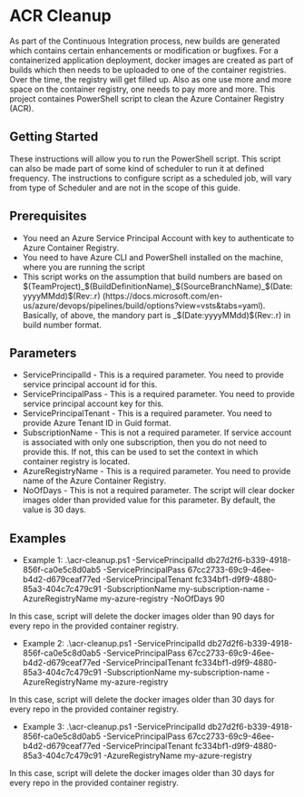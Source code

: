 # ACR Cleanup
As part of the Continuous Integration process, new builds are generated which contains certain enhancements or modification or bugfixes. For a containerized application deployment, docker images are created as part of builds which then needs to be uploaded to one of the container registries. Over the time, the registry will get filled up. Also as one use more and more space on the container registry, one needs to pay more and more. This project containes PowerShell script to clean the Azure Container Registry (ACR).

## Getting Started
These instructions will allow you to run the PowerShell script. This script can also be made part of some kind of scheduler to run it at defined frequency. The instructions to configure script as a scheduled job, will vary from type of Scheduler and are not in the scope of this guide. 

## Prerequisites
* You need an Azure Service Principal Account with key to authenticate to Azure Container Registry.
* You need to have Azure CLI and PowerShell installed on the machine, where you are running the script
* This script works on the assumption that build numbers are based on $(TeamProject)_$(BuildDefinitionName)_$(SourceBranchName)_$(Date:yyyyMMdd)$(Rev:.r)   (https://docs.microsoft.com/en-us/azure/devops/pipelines/build/options?view=vsts&tabs=yaml). Basically, of above, the mandory part is _$(Date:yyyyMMdd)$(Rev:.r) in build number format.

## Parameters
* ServicePrincipalId - This is a required parameter. You need to provide service principal account id for this.
* ServicePrincipalPass - This is a required parameter. You need to provide service principal account key for this.
* ServicePrincipalTenant - This is a required parameter. You need to provide Azure Tenant ID in Guid format.
* SubscriptionName - This is not a required parameter. If service account is associated with only one subscription, then you do not need to provide this. If not, this can be used to set the context in which container registry is located.
* AzureRegistryName - This is a required parameter. You need to provide name of the Azure Container Registry.
* NoOfDays - This is not a required parameter. The script will clear docker images older than provided value for this parameter. By default, the value is 30 days.

## Examples
* Example 1:
.\acr-cleanup.ps1 -ServicePrincipalId db27d2f6-b339-4918-856f-ca0e5c8d0ab5 -ServicePrincipalPass 67cc2733-69c9-46ee-b4d2-d679ceaf77ed -ServicePrincipalTenant fc334bf1-d9f9-4880-85a3-404c7c479c91 -SubscriptionName my-subscription-name -AzureRegistryName my-azure-registry -NoOfDays 90

In this case, script will delete the docker images older than 90 days for every repo in the provided container registry.

* Example 2:
.\acr-cleanup.ps1 -ServicePrincipalId db27d2f6-b339-4918-856f-ca0e5c8d0ab5 -ServicePrincipalPass 67cc2733-69c9-46ee-b4d2-d679ceaf77ed -ServicePrincipalTenant fc334bf1-d9f9-4880-85a3-404c7c479c91 -SubscriptionName my-subscription-name -AzureRegistryName my-azure-registry

In this case, script will delete the docker images older than 30 days for every repo in the provided container registry.

* Example 3:
.\acr-cleanup.ps1 -ServicePrincipalId db27d2f6-b339-4918-856f-ca0e5c8d0ab5 -ServicePrincipalPass 67cc2733-69c9-46ee-b4d2-d679ceaf77ed -ServicePrincipalTenant fc334bf1-d9f9-4880-85a3-404c7c479c91 -AzureRegistryName my-azure-registry

In this case, script will delete the docker images older than 30 days for every repo in the provided container registry.
